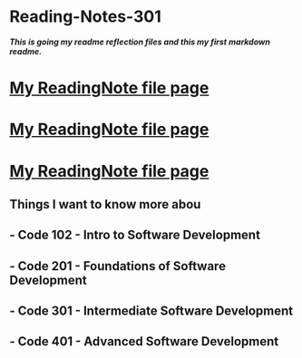 # Reading-Notes-301

  ***This is going my readme reflection files and this my first markdown readme.***

 # [My ReadingNote file page](readingNote1.md)
 # [My ReadingNote file page](readingNote2.md)
 # [My ReadingNote file page](readingNote3.md)
   
   
   ## Things I want to know more abou

  ## - Code 102 - Intro to Software Development
  ## - Code 201 - Foundations of Software Development
  ## - Code 301 - Intermediate Software Development
  ## - Code 401 - Advanced Software Development

   
  